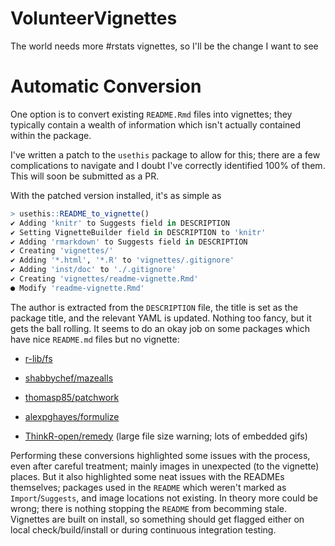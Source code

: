 # VolunteerVignettes

The world needs more #rstats vignettes, so I'll be the change I want to see

# Automatic Conversion

One option is to convert existing `README.Rmd` files into vignettes; they typically contain a wealth of information which isn't actually contained within the package.

I've written a patch to the `usethis` package to allow for this; there are a few complications to navigate and I doubt I've correctly identified 100% of them. This will soon be submitted as a PR.

With the patched version installed, it's as simple as 

```r
> usethis::README_to_vignette()
✔ Adding 'knitr' to Suggests field in DESCRIPTION
✔ Setting VignetteBuilder field in DESCRIPTION to 'knitr'
✔ Adding 'rmarkdown' to Suggests field in DESCRIPTION
✔ Creating 'vignettes/'
✔ Adding '*.html', '*.R' to 'vignettes/.gitignore'
✔ Adding 'inst/doc' to './.gitignore'
✔ Creating 'vignettes/readme-vignette.Rmd'
● Modify 'readme-vignette.Rmd'
```

The author is extracted from the `DESCRIPTION` file, the title is set as the package title, and the relevant YAML is updated. Nothing too fancy, but it gets the ball rolling. It seems to do an okay job on some packages which have nice `README.md` files but no vignette: 

* [r-lib/fs](https://jonocarroll.github.io/VolunteerVignettes/fs/fs-README-vignette.html)

* [shabbychef/mazealls](https://jonocarroll.github.io/VolunteerVignettes/mazealls/mazealls-README-vignette.html)

* [thomasp85/patchwork](https://jonocarroll.github.io/VolunteerVignettes/patchwork/patchwork-README-vignette.html)

* [alexpghayes/formulize](https://jonocarroll.github.io/VolunteerVignettes/formulize/formulize-README-vignette.html)

* [ThinkR-open/remedy](https://jonocarroll.github.io/VolunteerVignettes/remedy/remedy-README-vignette.html) (large file size warning; lots of embedded gifs)

Performing these conversions highlighted some issues with the process, even after careful treatment; mainly images in unexpected (to the vignette) places. But it also highlighted some neat issues with the READMEs themselves; packages used in the `README` which weren't marked as `Import`/`Suggests`, and image locations not existing. In theory more could be wrong; there is nothing stopping the `README` from becomming stale. Vignettes are built on install, so something should get flagged either on local check/build/install or during continuous integration testing.